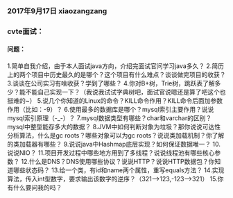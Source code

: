 ### 2017年9月17日  xiaozangzang
### cvte面试：
#### 问题：
1.简单自我介绍，由于本人面试java方向，介绍完面试官问学习java多久？
2.简历上的两个项目中历史最久的是哪个？这个项目有什么难点？谈谈做完项目的收获？
3.谈谈在公司实习有啥收获？学到了哪些？
4.你对B+树，Trie树，跳跃表了解多少？能不能自己实现一下？（我说我试试字典树吧，面试官说嗯还是算了吧这个也挺难的~）
5.说几个你知道的Linux的命令？KILL命令作用？KILL命令后面加参数作用（比如：-9）？
6.使用最多的数据库是哪个？mysql索引主要作用？说说mysql索引原理（-_-）？
7.mysql数据类型有哪些？char和varchar的区别？mysql中整型能存多大的数据？
8.JVM中如何判断对象为垃圾？那你说说可达性分析算法，什么是gc roots？哪些对象可以为gc roots？说说类加载机制？你了解的类加载器有哪些？
9.说说java中Hashmap底层实现？如何保证数据唯一？
10.说说NIO？
11.项目开发过程中哪些地方用到了多线程？说说线程池有哪些核心参数？
12.什么是DNS？DNS使用哪些协议？说说HTTP？说说HTTP数据包？你知道哪些状态码？
13.给一个类，有id和name两个属性，重写equals方法？
14.实现算法，传入int型数字，要求输出该数字的逆序？（321-->123,-123-->321）
15.你有什么要问我的吗？
